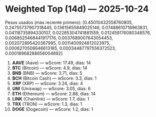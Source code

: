 # Weighted Top (14d) — 2025-10-24
Pesos usados (más reciente primero): [0.45010432558760805, 0.24755737907318445, 0.13615655849025146, 0.07488610716963831, 0.04118735894330107, 0.02265304741881559, 0.012459176080348576, 0.0068525468441917176, 0.0037689007643054453, 0.002072895420367995, 0.0011400924812023975, 0.0006270508646613185, 0.00034487797556372523, 0.00018968288656004892]
1. **AAVE** (Aave) — wScore: 17.49, días: 14
2. **BTC** (Bitcoin) — wScore: 4.9, días: 14
3. **BNB** (BNB) — wScore: 3.71, días: 5
4. **BCH** (Bitcoin Cash) — wScore: 3.3, días: 1
5. **XRP** (XRP) — wScore: 3.24, días: 4
6. **UNI** (Uniswap) — wScore: 3.05, días: 6
7. **ETH** (Ethereum) — wScore: 2.88, días: 14
8. **LINK** (Chainlink) — wScore: 1.7, días: 1
9. **TRX** (TRON) — wScore: 1.3, días: 1
10. **DOGE** (Dogecoin) — wScore: 1.2, días: 1